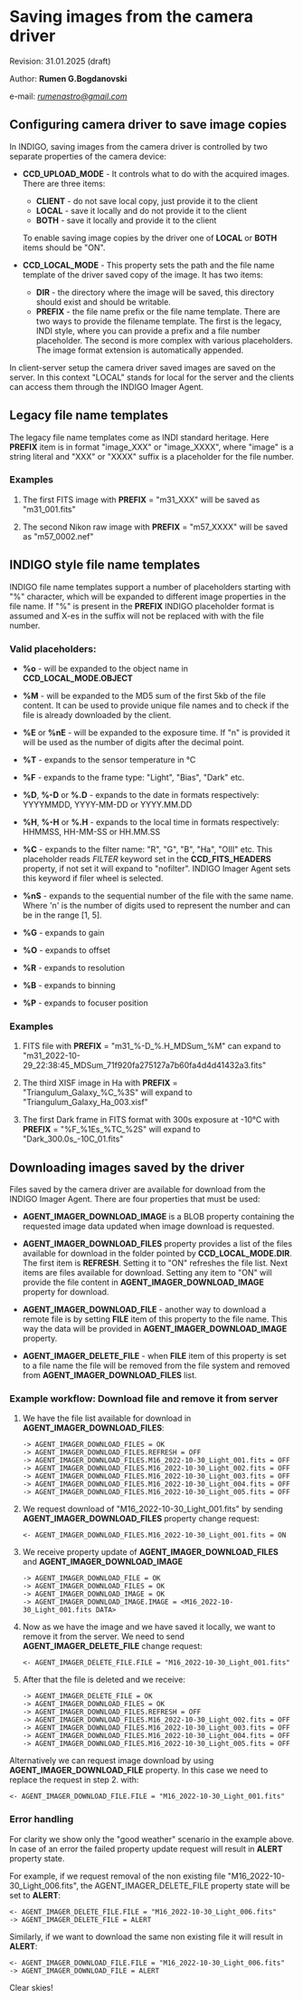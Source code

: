 # Saving images from the camera driver

Revision: 31.01.2025 (draft)

Author: **Rumen G.Bogdanovski**

e-mail: *rumenastro@gmail.com*

## Configuring camera driver to save image copies

In INDIGO, saving images from the camera driver is controlled by two separate properties of the camera device:

* **CCD_UPLOAD_MODE** - It controls what to do with the acquired images. There are three items:
	- **CLIENT** - do not save local copy, just provide it to the client
	- **LOCAL** - save it locally and do not provide it to the client
	- **BOTH** - save it locally and provide it to the client

	To enable saving image copies by the driver one of **LOCAL** or **BOTH** items should be "ON".

* **CCD_LOCAL_MODE** - This property sets the path and the file name template of the driver saved copy of the image. It has two items:
	- **DIR** - the directory where the image will be saved, this directory should exist and should be writable.
	- **PREFIX** - the file name prefix or the file name template. There are two ways to provide the filename template. The first is the legacy, INDI style, where you can provide a prefix and a file number placeholder. The second is more complex with various placeholders. The image format extension is automatically appended.

In client-server setup the camera driver saved images are saved on the server. In this context "LOCAL" stands for local for the server and the clients can access them through the INDIGO Imager Agent.

## Legacy file name templates

The legacy file name templates come as INDI standard heritage. Here **PREFIX** item is in format "image_XXX" or "image_XXXX", where "image" is a string literal and "XXX" or "XXXX" suffix is a placeholder for the file number.

### Examples

1. The first FITS image with **PREFIX** = "m31_XXX" will be saved as "m31_001.fits"

2. The second Nikon raw image with **PREFIX** = "m57_XXXX" will be saved as "m57_0002.nef"

## INDIGO style file name templates

INDIGO file name templates support a number of placeholders starting with "%" character, which will be expanded to different image properties in the file name. If "%" is present in the **PREFIX** INDIGO placeholder format is assumed and X-es in the suffix will not be replaced with with the file number.

### Valid placeholders:
* **%o** - will be expanded to the object name in **CCD_LOCAL_MODE.OBJECT**

* **%M** - will be expanded to the MD5 sum of the first 5kb of the file content. It can be used to provide unique file names and to check if the file is already downloaded by the client.

* **%E** or **%nE** - will be expanded to the exposure time. If "n" is provided it will be used as the number of digits after the decimal point.

* **%T** - expands to the sensor temperature in &deg;C

* **%F** - expands to the frame type: "Light", "Bias", "Dark" etc.

* **%D**, **%-D** or **%.D** - expands to the date in formats respectively: YYYYMMDD, YYYY-MM-DD or YYYY.MM.DD

* **%H**, **%-H** or **%.H** - expands to the local time in formats respectively: HHMMSS, HH-MM-SS or HH.MM.SS

* **%C** - expands to the filter name: "R", "G", "B", "Ha", "OIII" etc. This placeholder reads *FILTER* keyword set in the **CCD_FITS_HEADERS** property, if not set it will expand to "nofilter". INDIGO Imager Agent sets this keyword if filer wheel is selected.

* **%nS** - expands to the sequential number of the file with the same name. Where 'n' is the number of digits used to represent the number and can be in the range [1, 5].

* **%G** - expands to gain

* **%O** - expands to offset

* **%R** - expands to resolution

* **%B** - expands to binning

* **%P** - expands to focuser position

### Examples

1. FITS file with **PREFIX** = "m31_%-D_%.H_MDSum_%M" can expand to "m31_2022-10-29_22:38:45_MDSum_71f920fa275127a7b60fa4d4d41432a3.fits"

1. The third XISF image in Ha with **PREFIX** = "Triangulum_Galaxy_%C_%3S" will expand to "Triangulum_Galaxy_Ha_003.xisf"

1. The first Dark frame in FITS format with 300s exposure at -10&deg;C with **PREFIX** = "%F_%1Es_%TC_%2S" will expand to "Dark_300.0s_-10C_01.fits"

## Downloading images saved by the driver
Files saved by the camera driver are available for download from the INDIGO Imager Agent. There are four properties that must be used:

* **AGENT_IMAGER_DOWNLOAD_IMAGE** is a BLOB property containing the requested image data updated when image download is requested.

* **AGENT_IMAGER_DOWNLOAD_FILES** property provides a list of the files available for download in the folder pointed by **CCD_LOCAL_MODE.DIR**. The first item is **REFRESH**. Setting it to "ON" refreshes the file list. Next items are files available for download. Setting any item to "ON" will provide the file content in  **AGENT_IMAGER_DOWNLOAD_IMAGE** property for download.

* **AGENT_IMAGER_DOWNLOAD_FILE** - another way to download a remote file is by setting **FILE** item of this property to the file name. This way the data will be provided in **AGENT_IMAGER_DOWNLOAD_IMAGE** property.

* **AGENT_IMAGER_DELETE_FILE** - when **FILE** item of this property is set to a file name the file will be removed from the file system and removed from **AGENT_IMAGER_DOWNLOAD_FILES** list.

### Example workflow: Download file and remove it from server
1. We have the file list available for download in **AGENT_IMAGER_DOWNLOAD_FILES**:
	```
	-> AGENT_IMAGER_DOWNLOAD_FILES = OK
	-> AGENT_IMAGER_DOWNLOAD_FILES.REFRESH = OFF
	-> AGENT_IMAGER_DOWNLOAD_FILES.M16_2022-10-30_Light_001.fits = OFF
	-> AGENT_IMAGER_DOWNLOAD_FILES.M16_2022-10-30_Light_002.fits = OFF
	-> AGENT_IMAGER_DOWNLOAD_FILES.M16_2022-10-30_Light_003.fits = OFF
	-> AGENT_IMAGER_DOWNLOAD_FILES.M16_2022-10-30_Light_004.fits = OFF
	-> AGENT_IMAGER_DOWNLOAD_FILES.M16_2022-10-30_Light_005.fits = OFF
	```
2. We request download of "M16_2022-10-30_Light_001.fits" by sending **AGENT_IMAGER_DOWNLOAD_FILES** property change request:
	```
	<- AGENT_IMAGER_DOWNLOAD_FILES.M16_2022-10-30_Light_001.fits = ON
	```
3. We receive property update of **AGENT_IMAGER_DOWNLOAD_FILES** and **AGENT_IMAGER_DOWNLOAD_IMAGE**
	```
	-> AGENT_IMAGER_DOWNLOAD_FILE = OK
	-> AGENT_IMAGER_DOWNLOAD_FILES = OK
	-> AGENT_IMAGER_DOWNLOAD_IMAGE = OK
	-> AGENT_IMAGER_DOWNLOAD_IMAGE.IMAGE = <M16_2022-10-30_Light_001.fits DATA>
	```
4. Now as we have the image and we have saved it locally, we want to remove it from the server. We need to send **AGENT_IMAGER_DELETE_FILE** change request:
	```
	<- AGENT_IMAGER_DELETE_FILE.FILE = "M16_2022-10-30_Light_001.fits"
	```
5. After that the file is deleted and we receive:
	```
	-> AGENT_IMAGER_DELETE_FILE = OK
	-> AGENT_IMAGER_DOWNLOAD_FILES = OK
	-> AGENT_IMAGER_DOWNLOAD_FILES.REFRESH = OFF
	-> AGENT_IMAGER_DOWNLOAD_FILES.M16_2022-10-30_Light_002.fits = OFF
	-> AGENT_IMAGER_DOWNLOAD_FILES.M16_2022-10-30_Light_003.fits = OFF
	-> AGENT_IMAGER_DOWNLOAD_FILES.M16_2022-10-30_Light_004.fits = OFF
	-> AGENT_IMAGER_DOWNLOAD_FILES.M16_2022-10-30_Light_005.fits = OFF
	```

Alternatively we can request image download by using **AGENT_IMAGER_DOWNLOAD_FILE** property. In this case we need to replace the request in step 2. with:
```
<- AGENT_IMAGER_DOWNLOAD_FILE.FILE = "M16_2022-10-30_Light_001.fits"
```

### Error handling
For clarity we show only the "good weather" scenario in the example above. In case of an error the failed property update request will result in **ALERT** property state.

For example, if we request removal of the non existing file "M16_2022-10-30_Light_006.fits", the AGENT_IMAGER_DELETE_FILE property state will be set to **ALERT**:
```
<- AGENT_IMAGER_DELETE_FILE.FILE = "M16_2022-10-30_Light_006.fits"
-> AGENT_IMAGER_DELETE_FILE = ALERT
```
Similarly, if we want to download the same non existing file it will result in **ALERT**:
```
<- AGENT_IMAGER_DOWNLOAD_FILE.FILE = "M16_2022-10-30_Light_006.fits"
-> AGENT_IMAGER_DOWNLOAD_FILE = ALERT
```

Clear skies!
